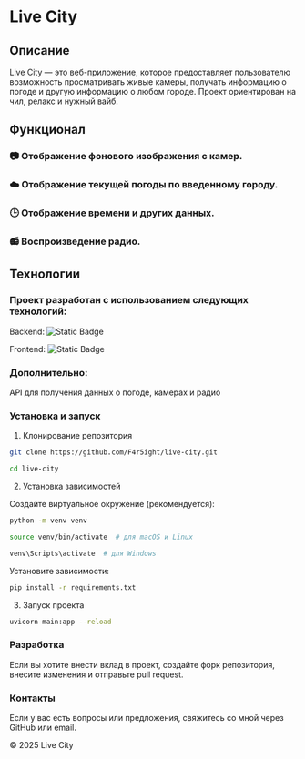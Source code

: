 # Live City

## Описание

Live City — это веб-приложение, которое предоставляет пользователю возможность просматривать живые камеры, получать информацию о погоде и другую информацию о любом городе. Проект ориентирован на чил, релакс и нужный вайб.

## Функционал

### 📷 Отображение фонового изображения с камер.

### ☁️ Отображение текущей погоды по введенному городу.

### 🕒 Отображение времени и других данных.

### 📻 Воспроизведение радио.

## Технологии

### Проект разработан с использованием следующих технологий:

Backend: <img alt="Static Badge" src="https://img.shields.io/badge/FastAPI-0.115.8-blueviolet">

Frontend: <img alt="Static Badge" src="https://img.shields.io/badge/Streamlit-1.42.2-green">


### Дополнительно: 
API для получения данных о погоде, камерах и радио

### Установка и запуск

1. Клонирование репозитория
```bash
git clone https://github.com/F4r5ight/live-city.git
```
```bash
cd live-city
```
2. Установка зависимостей

Создайте виртуальное окружение (рекомендуется):
```bash
python -m venv venv
```
```bash
source venv/bin/activate  # для macOS и Linux
```
```bash
venv\Scripts\activate  # для Windows
```
Установите зависимости:
```bash
pip install -r requirements.txt
```
3. Запуск проекта
```bash
uvicorn main:app --reload
```

### Разработка

Если вы хотите внести вклад в проект, создайте форк репозитория, внесите изменения и отправьте pull request.

### Контакты

Если у вас есть вопросы или предложения, свяжитесь со мной через GitHub или email.

© 2025 Live City